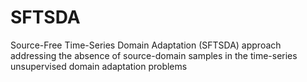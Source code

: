 # SFTSDA
Source-Free Time-Series Domain Adaptation (SFTSDA) approach addressing the absence of source-domain samples in the time-series unsupervised domain adaptation problems
